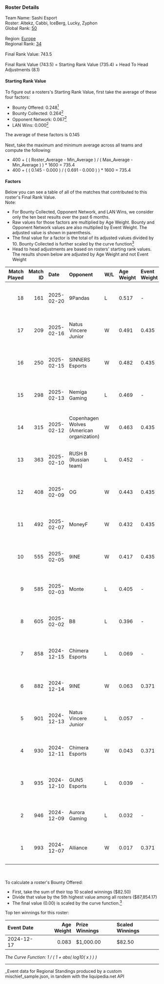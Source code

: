 ### Roster Details<br />
Team Name: Sashi Esport<br />
Roster: Altekz, Cabbi, IceBerg, Lucky, Zyphon<br />
Global Rank: [50](../../standings_global_2025_06_02.md)<br />
<br />
Region: [Europe]( ../../standings_europe_2025_06_02.md)<br />
Regional Rank: [34]( ../../standings_europe_2025_06_02.md)<br />
<br />
Final Rank Value:  743.5<br />
<br />
Final Rank Value (743.5) = Starting Rank Value (735.4) + Head To Head Adjustments (8.1)<br />

#### Starting Rank Value<br />
To figure out a rosters's Starting Rank Value, first take the average of these four factors:<br />
- Bounty Offered: 0.248[<sup>1</sup>](#table2)
- Bounty Collected: 0.264[<sup>2</sup>](#table1)
- Opponent Network: 0.067[<sup>2</sup>](#table1)
- LAN Wins: 0.000[<sup>2</sup>](#table1)

The average of these factors is 0.145<br />
<br />
Next, take the maximum and minimum average across all teams and compute the following:<br />
- 400 + ( ( Roster_Average - Min_Average ) / ( Max_Average - Min_Average ) ) * 1600 = 735.4
- 400 + ( ( 0.145 - 0.000 ) / ( 0.691 - 0.000 ) ) * 1600 = 735.4


#### Factors<br />
Below you can see a table of all of the matches that contributed to this roster's Final Rank Value.<br />
Note:<br />

- For Bounty Collected, Opponent Network, and LAN Wins, we consider only the ten best results over the past 6 months.
- Raw values for those factors are multiplied by Age Weight. Bounty and Opponent Network values are also multiplied by Event Weight. The adjusted value is shown in parenthesis.
- The final value for a factor is the total of its adjusted values divided by 10. Bounty Collected is further scaled by the curve function[<sup>3</sup>](#curveFunction)
- Head to head adjustments are based on rosters' starting rank values. The results shown below are adjusted by Age Weight and not Event Weight
<span id="table1"></span><br />


| Match Played | Match ID | Date       | Opponent                                  | W/L | Age Weight | Event Weight | Bounty Collected | Opponent Network | LAN Wins  | H2H Adj. | Roster                                |
| -: | -: | :- | :- | :- | :- | :- | :- | :- | :- | -: | :- |
|           18 |      161 | 2025-02-20 | 9Pandas                                   | L   | 0.517      | -            | -                | -                | -         |    -6.58 | Altekz, Cabbi, IceBerg, Lucky, Zyphon |
|           17 |      209 | 2025-02-16 | Natus Vincere Junior                      | W   | 0.491      | 0.435        | 0.040 (0.009)    | 0.494 (0.105)    | 0 (0.000) |     8.99 | Altekz, Cabbi, IceBerg, Lucky, Zyphon |
|           16 |      250 | 2025-02-15 | SINNERS Esports                           | W   | 0.482      | 0.435        | 0.015 (0.003)    | 0.278 (0.058)    | 0 (0.000) |     7.97 | Altekz, Cabbi, IceBerg, Lucky, Zyphon |
|           15 |      298 | 2025-02-13 | Nemiga Gaming                             | L   | 0.469      | -            | -                | -                | -         |    -7.64 | Altekz, Cabbi, IceBerg, Lucky, Zyphon |
|           14 |      315 | 2025-02-12 | Copenhagen Wolves (American organization) | W   | 0.463      | 0.435        | 0.002 (0.000)    | 0.657 (0.132)    | 0 (0.000) |     6.92 | Altekz, Cabbi, IceBerg, Lucky, Zyphon |
|           13 |      363 | 2025-02-10 | RUSH B (Russian team)                     | L   | 0.452      | -            | -                | -                | -         |    -6.75 | Altekz, Cabbi, IceBerg, Lucky, Zyphon |
|           12 |      408 | 2025-02-09 | OG                                        | W   | 0.443      | 0.435        | 0.000 (0.000)    | 1.000 (0.193)    | 0 (0.000) |     4.66 | Altekz, Cabbi, IceBerg, Lucky, Zyphon |
|           11 |      492 | 2025-02-07 | MoneyF                                    | W   | 0.432      | 0.435        | 0.000 (0.000)    | 0.071 (0.013)    | 0 (0.000) |     3.16 | Altekz, Cabbi, IceBerg, Lucky, Zyphon |
|           10 |      555 | 2025-02-05 | 9INE                                      | W   | 0.417      | 0.435        | 0.020 (0.004)    | 0.787 (0.143)    | 0 (0.000) |     7.62 | Altekz, Cabbi, IceBerg, Lucky, Zyphon |
|            9 |      585 | 2025-02-03 | Monte                                     | L   | 0.405      | -            | -                | -                | -         |    -6.29 | Altekz, Cabbi, IceBerg, Lucky, Zyphon |
|            8 |      605 | 2025-02-02 | B8                                        | L   | 0.396      | -            | -                | -                | -         |    -2.77 | Altekz, Cabbi, IceBerg, Lucky, Zyphon |
|            7 |      858 | 2024-12-15 | Chimera Esports                           | L   | 0.069      | -            | -                | -                | -         |    -1.20 | Altekz, Cabbi, IceBerg, Lucky, MistR  |
|            6 |      882 | 2024-12-14 | 9INE                                      | W   | 0.063      | 0.371        | 0.020 (0.000)    | 0.787 (0.018)    | 0 (0.000) |     1.13 | Altekz, Cabbi, IceBerg, Lucky, MistR  |
|            5 |      901 | 2024-12-13 | Natus Vincere Junior                      | L   | 0.057      | -            | -                | -                | -         |    -0.63 | Altekz, Cabbi, IceBerg, Lucky, MistR  |
|            4 |      930 | 2024-12-11 | Chimera Esports                           | W   | 0.043      | 0.371        | 0.004 (0.000)    | 0.058 (0.001)    | 0 (0.000) |     0.61 | Altekz, Cabbi, IceBerg, Lucky, MistR  |
|            3 |      935 | 2024-12-10 | GUN5 Esports                              | L   | 0.039      | -            | -                | -                | -         |    -0.50 | Altekz, Cabbi, IceBerg, Lucky, MistR  |
|            2 |      946 | 2024-12-09 | Aurora Gaming                             | L   | 0.032      | -            | -                | -                | -         |    -0.77 | Altekz, Cabbi, IceBerg, Lucky, MistR  |
|            1 |      993 | 2024-12-07 | Alliance                                  | W   | 0.017      | 0.371        | 0.000 (0.000)    | 0.621 (0.004)    | 0 (0.000) |     0.14 | Altekz, Cabbi, IceBerg, Lucky, MistR  |

<br />
<span id="table2"></span><br />
To calculate a roster's Bounty Offered:<br />

- First, take the sum of their top 10 scaled winnings ($82.50)
- Divide that value by the 5th highest value among all rosters ($87,854.17)
- The final value (0.00) is scaled by the curve function.[<sup>3</sup>](#curveFunction)

Top ten winnings for this roster:<br />

| Event Date | Age Weight | Prize Winnings | Scaled Winnings |
| :- | -: | :- | :- |
| 2024-12-17 |      0.083 | $1,000.00      | $82.50          |


<span id="curveFunction"></span>_The Curve Function: 1 / ( 1 + abs( log10( x ) ) )_<br />

---
_Event data for Regional Standings produced by a custom mischief_sample.json, in tandem with the liquipedia.net API<br />
